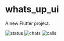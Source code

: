 # whats_up_ui

A new Flutter project.

![status](https://user-images.githubusercontent.com/74424030/197289214-67481c4f-92bf-4c44-90ee-e11cf455f1d5.png)
![chats](https://user-images.githubusercontent.com/74424030/197289356-09503994-6f90-448b-8a79-5a9a9a99087f.png)
![calls](https://user-images.githubusercontent.com/74424030/197289625-37445e8e-d79f-4ba3-a90e-a533ab661984.png)

